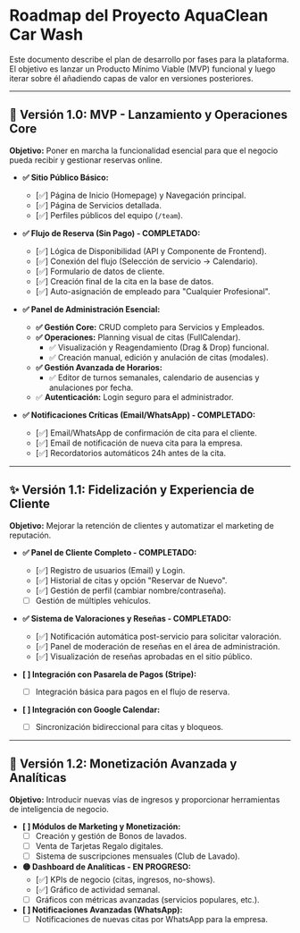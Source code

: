 <!-- File: /ROADMAP.md - v2.2 (Panel de Cliente Completado) -->

# Roadmap del Proyecto AquaClean Car Wash

Este documento describe el plan de desarrollo por fases para la plataforma. El objetivo es lanzar un Producto Mínimo Viable (MVP) funcional y luego iterar sobre él añadiendo capas de valor en versiones posteriores.

---

## 🚧 Versión 1.0: MVP - Lanzamiento y Operaciones Core

**Objetivo:** Poner en marcha la funcionalidad esencial para que el negocio pueda recibir y gestionar reservas online.

- **✅ Sitio Público Básico:**
  - [✅] Página de Inicio (Homepage) y Navegación principal.
  - [✅] Página de Servicios detallada.
  - [✅] Perfiles públicos del equipo (`/team`).

- **✅ Flujo de Reserva (Sin Pago) - COMPLETADO:**
  - [✅] Lógica de Disponibilidad (API y Componente de Frontend).
  - [✅] Conexión del flujo (Selección de servicio -> Calendario).
  - [✅] Formulario de datos de cliente.
  - [✅] Creación final de la cita en la base de datos.
  - [✅] Auto-asignación de empleado para "Cualquier Profesional".

- **✅ Panel de Administración Esencial:**
  - **✅ Gestión Core:** CRUD completo para Servicios y Empleados.
  - **✅ Operaciones:** Planning visual de citas (FullCalendar).
    - ✅ Visualización y Reagendamiento (Drag & Drop) funcional.
    - ✅ Creación manual, edición y anulación de citas (modales).
  - **✅ Gestión Avanzada de Horarios:**
    - ✅ Editor de turnos semanales, calendario de ausencias y anulaciones por fecha.
  - ✅ **Autenticación:** Login seguro para el administrador.

- **✅ Notificaciones Críticas (Email/WhatsApp) - COMPLETADO:**
  - [✅] Email/WhatsApp de confirmación de cita para el cliente.
  - [✅] Email de notificación de nueva cita para la empresa.
  - [✅] Recordatorios automáticos 24h antes de la cita.

---

## ✨ Versión 1.1: Fidelización y Experiencia de Cliente

**Objetivo:** Mejorar la retención de clientes y automatizar el marketing de reputación.

- **✅ Panel de Cliente Completo - COMPLETADO:**
  - [✅] Registro de usuarios (Email) y Login.
  - [✅] Historial de citas y opción "Reservar de Nuevo".
  - [✅] Gestión de perfil (cambiar nombre/contraseña).
  - [ ] Gestión de múltiples vehículos.

- **✅ Sistema de Valoraciones y Reseñas - COMPLETADO:**
  - [✅] Notificación automática post-servicio para solicitar valoración.
  - [✅] Panel de moderación de reseñas en el área de administración.
  - [✅] Visualización de reseñas aprobadas en el sitio público.

- **[ ] Integración con Pasarela de Pagos (Stripe):**
  - [ ] Integración básica para pagos en el flujo de reserva.

- **[ ] Integración con Google Calendar:**
  - [ ] Sincronización bidireccional para citas y bloqueos.

---

## 🚀 Versión 1.2: Monetización Avanzada y Analíticas

**Objetivo:** Introducir nuevas vías de ingresos y proporcionar herramientas de inteligencia de negocio.

- **[ ] Módulos de Marketing y Monetización:**
  - [ ] Creación y gestión de Bonos de lavados.
  - [ ] Venta de Tarjetas Regalo digitales.
  - [ ] Sistema de suscripciones mensuales (Club de Lavado).

- **🟡 Dashboard de Analíticas - EN PROGRESO:**
  - [✅] KPIs de negocio (citas, ingresos, no-shows).
  - [✅] Gráfico de actividad semanal.
  - [ ] Gráficos con métricas avanzadas (servicios populares, etc.).

- **[ ] Notificaciones Avanzadas (WhatsApp):**
  - [ ] Notificaciones de nuevas citas por WhatsApp para la empresa.
